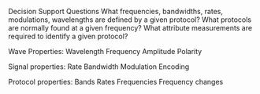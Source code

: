 Decision Support Questions
  What frequencies, bandwidths, rates, modulations, wavelengths are defined by a given protocol?
  What protocols are normally found at a given frequency?
  What attribute measurements are required to identify a given protocol?

Wave Properties:
  Wavelength
  Frequency
  Amplitude
  Polarity
  
Signal properties:
  Rate
  Bandwidth
  Modulation
  Encoding

Protocol properties:
  Bands
  Rates
  Frequencies
  Frequency changes
